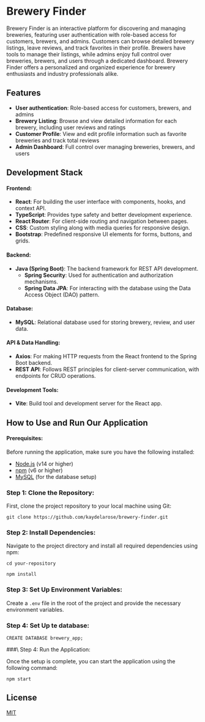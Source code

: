 
# Brewery Finder

Brewery Finder is an interactive platform for discovering and managing breweries, featuring user authentication with role-based access for customers, brewers, and admins. Customers can browse detailed brewery listings, leave reviews, and track favorites in their profile. Brewers have tools to manage their listings, while admins enjoy full control over breweries, brewers, and users through a dedicated dashboard. Brewery Finder offers a personalized and organized experience for brewery enthusiasts and industry professionals alike.

## Features

- **User authentication**: Role-based access for customers, brewers, and admins 
- **Brewery Listing**: Browse and view detailed information for each brewery, including user reviews and ratings
- **Customer Profile**: View and edit profile information such as favorite breweries and track total reviews
- **Admin Dashboard**: Full control over managing breweries, brewers, and users


## Development Stack

#### **Frontend:**
- **React**: For building the user interface with components, hooks, and context API.
- **TypeScript**: Provides type safety and better development experience.
- **React Router**: For client-side routing and navigation between pages.
- **CSS**: Custom styling along with media queries for responsive design.
- **Bootstrap**: Predefined responsive UI elements for forms, buttons, and grids.

#### **Backend:**
- **Java (Spring Boot)**: The backend framework for REST API development.
  - **Spring Security**: Used for authentication and authorization mechanisms.
  - **Spring Data JPA**: For interacting with the database using the Data Access Object (DAO) pattern.

#### **Database:**
- **MySQL**: Relational database used for storing brewery, review, and user data.

#### **API & Data Handling:**
- **Axios**: For making HTTP requests from the React frontend to the Spring Boot backend.
- **REST API**: Follows REST principles for client-server communication, with endpoints for CRUD operations.

#### **Development Tools:**
- **Vite**: Build tool and development server for the React app.
## How to Use and Run Our Application

#### Prerequisites:

Before running the application, make sure you have the following installed:

- [Node.js](https://nodejs.org/) (v14 or higher)
- [npm](https://www.npmjs.com/) (v6 or higher)
- [MySQL](https://dev.mysql.com/downloads/mysql/) (for the database setup)

### Step 1: Clone the Repository:

First, clone the project repository to your local machine using Git:

`git clone https://github.com/kaydelarose/brewery-finder.git `

### Step 2: Install Dependencies:

Navigate to the project directory and install all required dependencies using npm:

`cd your-repository`

`npm install`

### Step 3: Set Up Environment Variables:

Create a `.env` file in the root of the project and provide the necessary environment variables.

### Step 4: Set Up te database:

`CREATE DATABASE brewery_app;`

###\ Step 4: Run the Application:

Once the setup is complete, you can start the application using the following command:

`npm start`




## License

[MIT](https://choosealicense.com/licenses/mit/)

